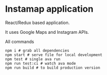 # Instamap application

React/Redux based application.

It uses Google Maps and Instagram APIs.

All commands
```shell
npm i # grab all dependencies
npm start # serve file for local development
npm test # single ava run
npm run test:ci # watch ava mode
npm run build # to build production version
```
